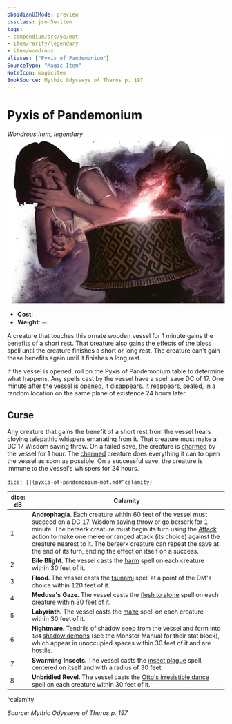 ```yaml
---
obsidianUIMode: preview
cssclass: json5e-item
tags:
- compendium/src/5e/mot
- item/rarity/legendary
- item/wondrous
aliases: ["Pyxis of Pandemonium"]
SourceType: "Magic Item"
NoteIcon: magicitem
BookSource: Mythic Odysseys of Theros p. 197
---
```

# Pyxis of Pandemonium
*Wondrous Item, legendary*  
![](https://raw.githubusercontent.com/5etools-mirror-2/5etools-img/main/items/MOT/Pyxis%20of%20Pandemonium.webp#right)  

- **Cost**: ⏤
- **Weight**: ⏤

A creature that touches this ornate wooden vessel for 1 minute gains the benefits of a short rest. That creature also gains the effects of the [bless](/2-Mechanics/CLI/spells/bless.md) spell until the creature finishes a short or long rest. The creature can't gain these benefits again until it finishes a long rest.

If the vessel is opened, roll on the Pyxis of Pandemonium table to determine what happens. Any spells cast by the vessel have a spell save DC of 17. One minute after the vessel is opened, it disappears. It reappears, sealed, in a random location on the same plane of existence 24 hours later.

## Curse

Any creature that gains the benefit of a short rest from the vessel hears cloying telepathic whispers emanating from it. That creature must make a DC 17 Wisdom saving throw. On a failed save, the creature is [charmed](/2-Mechanics/CLI/rules/conditions.md#charmed) by the vessel for 1 hour. The [charmed](/2-Mechanics/CLI/rules/conditions.md#charmed) creature does everything it can to open the vessel as soon as possible. On a successful save, the creature is immune to the vessel's whispers for 24 hours.

`dice: [](pyxis-of-pandemonium-mot.md#^calamity)`

| dice: d8 | Calamity |
|----------|----------|
| 1 | **Androphagia.** Each creature within 60 feet of the vessel must succeed on a DC 17 Wisdom saving throw or go berserk for 1 minute. The berserk creature must begin its turn using the [Attack](/2-Mechanics/CLI/rules/actions.md#Attack) action to make one melee or ranged attack (its choice) against the creature nearest to it. The berserk creature can repeat the save at the end of its turn, ending the effect on itself on a success. |
| 2 | **Bile Blight.** The vessel casts the [harm](/2-Mechanics/CLI/spells/harm.md) spell on each creature within 30 feet of it. |
| 3 | **Flood.** The vessel casts the [tsunami](/2-Mechanics/CLI/spells/tsunami.md) spell at a point of the DM's choice within 120 feet of it. |
| 4 | **Medusa's Gaze.** The vessel casts the [flesh to stone](/2-Mechanics/CLI/spells/flesh-to-stone.md) spell on each creature within 30 feet of it. |
| 5 | **Labyrinth.** The vessel casts the [maze](/2-Mechanics/CLI/spells/maze.md) spell on each creature within 30 feet of it. |
| 6 | **Nightmare.** Tendrils of shadow seep from the vessel and form into `1d4` [shadow demons](/2-Mechanics/CLI/bestiary/fiend/shadow-demon.md) (see the Monster Manual for their stat block), which appear in unoccupied spaces within 30 feet of it and are hostile. |
| 7 | **Swarming Insects.** The vessel casts the [insect plague](/2-Mechanics/CLI/spells/insect-plague.md) spell, centered on itself and with a radius of 30 feet. |
| 8 | **Unbridled Revel.** The vessel casts the [Otto's irresistible dance](/2-Mechanics/CLI/spells/ottos-irresistible-dance.md) spell on each creature within 30 feet of it. |
^calamity

*Source: Mythic Odysseys of Theros p. 197*